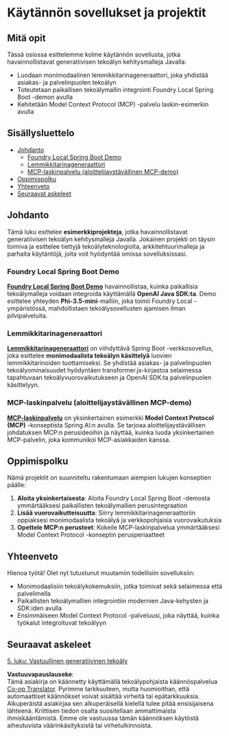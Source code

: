 <!--
CO_OP_TRANSLATOR_METADATA:
{
  "original_hash": "14c0a61ecc1cd2012a9c129236dfdf71",
  "translation_date": "2025-07-29T09:33:04+00:00",
  "source_file": "04-PracticalSamples/README.md",
  "language_code": "fi"
}
-->
# Käytännön sovellukset ja projektit

## Mitä opit
Tässä osiossa esittelemme kolme käytännön sovellusta, jotka havainnollistavat generatiivisen tekoälyn kehitysmalleja Javalla:
- Luodaan monimodaalinen lemmikkitarinageneraattori, joka yhdistää asiakas- ja palvelinpuolen tekoälyn
- Toteutetaan paikallisen tekoälymallin integrointi Foundry Local Spring Boot -demon avulla
- Kehitetään Model Context Protocol (MCP) -palvelu laskin-esimerkin avulla

## Sisällysluettelo

- [Johdanto](../../../04-PracticalSamples)
  - [Foundry Local Spring Boot Demo](../../../04-PracticalSamples)
  - [Lemmikkitarinageneraattori](../../../04-PracticalSamples)
  - [MCP-laskinpalvelu (aloittelijaystävällinen MCP-demo)](../../../04-PracticalSamples)
- [Oppimispolku](../../../04-PracticalSamples)
- [Yhteenveto](../../../04-PracticalSamples)
- [Seuraavat askeleet](../../../04-PracticalSamples)

## Johdanto

Tämä luku esittelee **esimerkkiprojekteja**, jotka havainnollistavat generatiivisen tekoälyn kehitysmalleja Javalla. Jokainen projekti on täysin toimiva ja esittelee tiettyjä tekoälyteknologioita, arkkitehtuurimalleja ja parhaita käytäntöjä, joita voit hyödyntää omissa sovelluksissasi.

### Foundry Local Spring Boot Demo

**[Foundry Local Spring Boot Demo](foundrylocal/README.md)** havainnollistaa, kuinka paikallisia tekoälymalleja voidaan integroida käyttämällä **OpenAI Java SDK:ta**. Demo esittelee yhteyden **Phi-3.5-mini**-malliin, joka toimii Foundry Local -ympäristössä, mahdollistaen tekoälysovellusten ajamisen ilman pilvipalveluita.

### Lemmikkitarinageneraattori

**[Lemmikkitarinageneraattori](petstory/README.md)** on viihdyttävä Spring Boot -verkkosovellus, joka esittelee **monimodaalista tekoälyn käsittelyä** luovien lemmikkitarinoiden tuottamiseksi. Se yhdistää asiakas- ja palvelinpuolen tekoälyominaisuudet hyödyntäen transformer.js-kirjastoa selaimessa tapahtuvaan tekoälyvuorovaikutukseen ja OpenAI SDK:ta palvelinpuolen käsittelyyn.

### MCP-laskinpalvelu (aloittelijaystävällinen MCP-demo)

**[MCP-laskinpalvelu](calculator/README.md)** on yksinkertainen esimerkki **Model Context Protocol (MCP)** -konseptista Spring AI:n avulla. Se tarjoaa aloittelijaystävällisen johdatuksen MCP:n perusideoihin ja näyttää, kuinka luoda yksinkertainen MCP-palvelin, joka kommunikoi MCP-asiakkaiden kanssa.

## Oppimispolku

Nämä projektit on suunniteltu rakentumaan aiempien lukujen konseptien päälle:

1. **Aloita yksinkertaisesta**: Aloita Foundry Local Spring Boot -demosta ymmärtääksesi paikallisten tekoälymallien perusintegraation
2. **Lisää vuorovaikutteisuutta**: Siirry lemmikkitarinageneraattoriin oppiaksesi monimodaalista tekoälyä ja verkkopohjaisia vuorovaikutuksia
3. **Opettele MCP:n perusteet**: Kokeile MCP-laskinpalvelua ymmärtääksesi Model Context Protocol -konseptin perusperiaatteet

## Yhteenveto

Hienoa työtä! Olet nyt tutustunut muutamiin todellisiin sovelluksiin:

- Monimodaalisiin tekoälykokemuksiin, jotka toimivat sekä selaimessa että palvelimella
- Paikallisten tekoälymallien integrointiin modernien Java-kehysten ja SDK:iden avulla
- Ensimmäiseen Model Context Protocol -palveluusi, joka näyttää, kuinka työkalut integroituvat tekoälyyn

## Seuraavat askeleet

[5. luku: Vastuullinen generatiivinen tekoäly](../05-ResponsibleGenAI/README.md)

**Vastuuvapauslauseke**:  
Tämä asiakirja on käännetty käyttämällä tekoälypohjaista käännöspalvelua [Co-op Translator](https://github.com/Azure/co-op-translator). Pyrimme tarkkuuteen, mutta huomioithan, että automaattiset käännökset voivat sisältää virheitä tai epätarkkuuksia. Alkuperäistä asiakirjaa sen alkuperäisellä kielellä tulee pitää ensisijaisena lähteenä. Kriittisen tiedon osalta suositellaan ammattimaista ihmiskääntämistä. Emme ole vastuussa tämän käännöksen käytöstä aiheutuvista väärinkäsityksistä tai virhetulkinnoista.